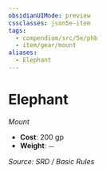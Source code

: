 ```yaml
---
obsidianUIMode: preview
cssclasses: json5e-item
tags:
  - compendium/src/5e/phb
  - item/gear/mount
aliases:
  - Elephant
---
```

# Elephant
*Mount*  

- **Cost**: 200 gp
- **Weight**: ⏤

*Source: SRD / Basic Rules*